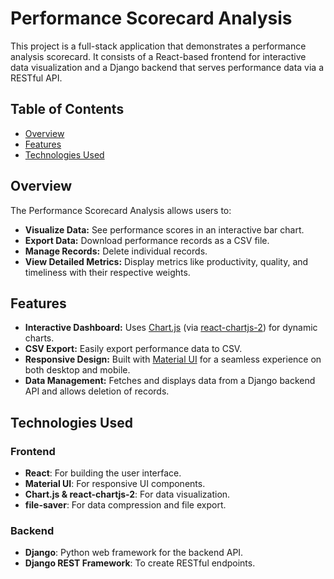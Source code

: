 # Performance Scorecard Analysis

This project is a full-stack application that demonstrates a performance analysis scorecard. It consists of a React-based frontend for interactive data visualization and a Django backend that serves performance data via a RESTful API.

## Table of Contents

- [Overview](#overview)
- [Features](#features)
- [Technologies Used](#technologies-used)

## Overview

The Performance Scorecard Analysis allows users to:
- **Visualize Data:** See performance scores in an interactive bar chart.
- **Export Data:** Download performance records as a CSV file.
- **Manage Records:** Delete individual records.
- **View Detailed Metrics:** Display metrics like productivity, quality, and timeliness with their respective weights.

## Features

- **Interactive Dashboard:** Uses [Chart.js](https://www.chartjs.org/) (via [react-chartjs-2](https://github.com/reactchartjs/react-chartjs-2)) for dynamic charts.
- **CSV Export:** Easily export performance data to CSV.
- **Responsive Design:** Built with [Material UI](https://mui.com/) for a seamless experience on both desktop and mobile.
- **Data Management:** Fetches and displays data from a Django backend API and allows deletion of records.

## Technologies Used

### Frontend
- **React**: For building the user interface.
- **Material UI**: For responsive UI components.
- **Chart.js & react-chartjs-2**: For data visualization.
- **file-saver**: For data compression and file export.

### Backend
- **Django**: Python web framework for the backend API.
- **Django REST Framework**: To create RESTful endpoints.
